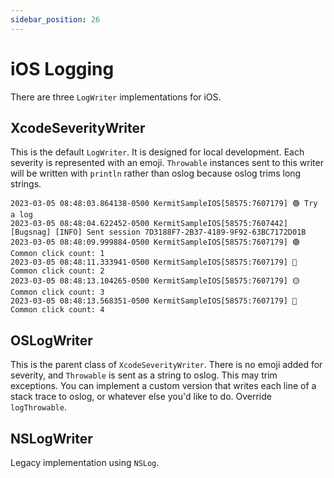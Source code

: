```yaml
---
sidebar_position: 26
---
```


# iOS Logging

There are three `LogWriter` implementations for iOS.

## XcodeSeverityWriter

This is the default `LogWriter`. It is designed for local development. Each severity is represented with an emoji. `Throwable` instances sent to this writer will be written with `println` rather than oslog because oslog trims long strings.

```shell
2023-03-05 08:48:03.864138-0500 KermitSampleIOS[58575:7607179] 🟢 Try a log
2023-03-05 08:48:04.622452-0500 KermitSampleIOS[58575:7607442] [Bugsnag] [INFO] Sent session 7D3188F7-2B37-4189-9F92-63BC7172D01B
2023-03-05 08:48:09.999884-0500 KermitSampleIOS[58575:7607179] 🟢 Common click count: 1
2023-03-05 08:48:11.333941-0500 KermitSampleIOS[58575:7607179] 🔵 Common click count: 2
2023-03-05 08:48:13.104265-0500 KermitSampleIOS[58575:7607179] 🟡 Common click count: 3
2023-03-05 08:48:13.568351-0500 KermitSampleIOS[58575:7607179] 🔴 Common click count: 4
```

## OSLogWriter

This is the parent class of `XcodeSeverityWriter`. There is no emoji added for severity, and `Throwable` is sent as a string to oslog. This may trim exceptions. You can implement a custom version that writes each line of a stack trace to oslog, or whatever else you'd like to do. Override `logThrowable`.

## NSLogWriter

Legacy implementation using `NSLog`.